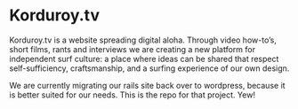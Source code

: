 Korduroy.tv
========

Korduroy.tv is a website spreading digital aloha. Through video how-to’s, short films, rants and interviews we are creating a new platform for independent surf culture: a place where ideas can be shared that respect self-sufficiency, craftsmanship, and a surfing experience of our own design.

We are currently migrating our rails site back over to wordpress, because it is better suited for our needs. This is the repo for that project. Yew!
